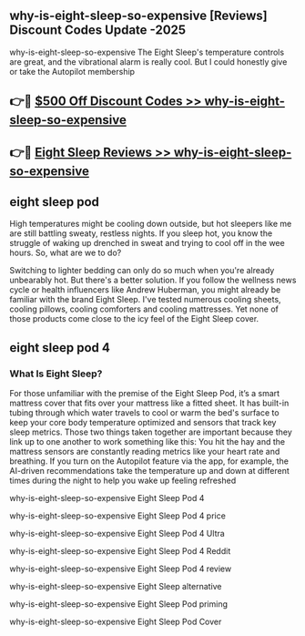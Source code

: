 ## why-is-eight-sleep-so-expensive [Reviews​] Discount Codes Update -2025

why-is-eight-sleep-so-expensive The Eight Sleep's temperature controls are great, and the vibrational alarm is really cool. But I could honestly give or take the Autopilot membership

## 👉🔴 [$500 Off Discount Codes >> why-is-eight-sleep-so-expensive](http://download.freeplayer.one?title=why-is-eight-sleep-so-expensive&ref=18-ES)

## 👉🔴 [Eight Sleep Reviews >> why-is-eight-sleep-so-expensive](http://download.freeplayer.one?title=why-is-eight-sleep-so-expensive&ref=18-ES)

## eight sleep pod

High temperatures might be cooling down outside, but hot sleepers like me are still battling sweaty, restless nights. If you sleep hot, you know the struggle of waking up drenched in sweat and trying to cool off in the wee hours. So, what are we to do?

Switching to lighter bedding can only do so much when you're already unbearably hot. But there's a better solution. If you follow the wellness news cycle or health influencers like Andrew Huberman, you might already be familiar with the brand Eight Sleep. I've tested numerous cooling sheets, cooling pillows, cooling comforters and cooling mattresses. Yet none of those products come close to the icy feel of the Eight Sleep cover.

## eight sleep pod 4

### What Is Eight Sleep?

For those unfamiliar with the premise of the Eight Sleep Pod, it’s a smart mattress cover that fits over your mattress like a fitted sheet. It has built-in tubing through which water travels to cool or warm the bed's surface to keep your core body temperature optimized and sensors that track key sleep metrics. Those two things taken together are important because they link up to one another to work something like this: You hit the hay and the mattress sensors are constantly reading metrics like your heart rate and breathing. If you turn on the Autopilot feature via the app, for example, the AI-driven recommendations take the temperature up and down at different times during the night to help you wake up feeling refreshed

why-is-eight-sleep-so-expensive Eight Sleep Pod 4

why-is-eight-sleep-so-expensive Eight Sleep Pod 4 price

why-is-eight-sleep-so-expensive Eight Sleep Pod 4 Ultra

why-is-eight-sleep-so-expensive Eight Sleep Pod 4 Reddit

why-is-eight-sleep-so-expensive Eight Sleep Pod 4 review

why-is-eight-sleep-so-expensive Eight Sleep alternative

why-is-eight-sleep-so-expensive Eight Sleep Pod priming

why-is-eight-sleep-so-expensive Eight Sleep Pod Cover